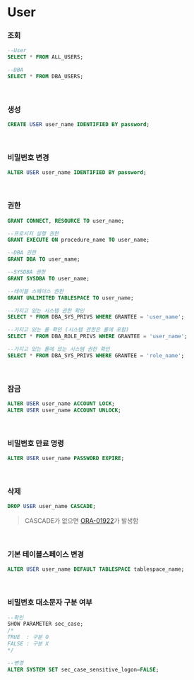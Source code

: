 User
===

### 조회
```sql
--User
SELECT * FROM ALL_USERS;

--DBA
SELECT * FROM DBA_USERS;
```

<br>

### 생성
```sql
CREATE USER user_name IDENTIFIED BY password;
```

<br>

### 비밀번호 변경
```sql
ALTER USER user_name IDENTIFIED BY password;
```

<br>

### 권한
```sql
GRANT CONNECT, RESOURCE TO user_name;

--프로시저 실행 권한
GRANT EXECUTE ON procedure_name TO user_name;

--DBA 권한
GRANT DBA TO user_name;

--SYSDBA 권한
GRANT SYSDBA TO user_name;

--테이블 스페이스 권한
GRANT UNLIMITED TABLESPACE TO user_name;

--가지고 있는 시스템 권한 확인
SELECT * FROM DBA_SYS_PRIVS WHERE GRANTEE = 'user_name';

--가지고 있는 롤 확인 (시스템 권한은 롤에 포함)
SELECT * FROM DBA_ROLE_PRIVS WHERE GRANTEE = 'user_name';

--가지고 있는 롤에 있는 시스템 권한 확인
SELECT * FROM DBA_SYS_PRIVS WHERE GRANTEE = 'role_name';
```

<br>

### 잠금
```sql
ALTER USER user_name ACCOUNT LOCK;
ALTER USER user_name ACCOUNT UNLOCK;
```

<br>

### 비밀번호 만료 명령
```sql
ALTER USER user_name PASSWORD EXPIRE;
```

<br>

### 삭제
```sql
DROP USER user_name CASCADE;
```
>CASCADE가 없으면 [ORA-01922](../error/01922.md)가 발생함

<br>

### 기본 테이블스페이스 변경
```sql
ALTER USER user_name DEFAULT TABLESPACE tablespace_name;
```

<br>

### 비밀번호 대소문자 구분 여부
```sql
--확인
SHOW PARAMETER sec_case;
/*
TRUE  : 구분 O
FALSE : 구분 X
*/

--변경
ALTER SYSTEM SET sec_case_sensitive_logon=FALSE;
```

<br>
